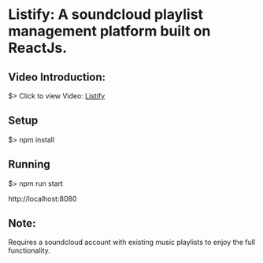 # Listify: A soundcloud playlist management platform built on ReactJs. 
## Video Introduction:
$> Click to view Video: 
[Listify](https://youtu.be/4KJpCl74W40 "Introducing Listify")
## Setup
$> npm install
## Running
$> npm run start

http://localhost:8080
## Note: 
Requires a soundcloud account with existing music playlists to enjoy the full functionality. 

